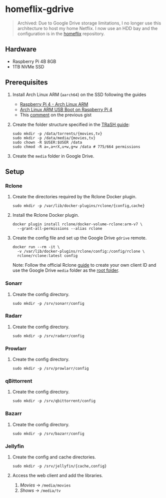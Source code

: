 # homeflix-gdrive

> Archived: Due to Google Drive storage limitations, I no longer use this
> architecture to host my home Netflix. I now use an HDD bay and the
> configuration is in the [homeflix](https://github.com/gontzalm/homeflix)
> repository.

## Hardware

- Raspberry Pi 4B 8GB
- 1TB NVMe SSD

## Prerequisites

1. Install Arch Linux ARM (`aarch64`) on the SSD following the guides

   - [Raspberry Pi 4 - Arch Linux ARM](https://archlinuxarm.org/platforms/armv8/broadcom/raspberry-pi-4)
   - [Arch Linux ARM USB Boot on Raspberry Pi 4](https://gist.github.com/yogaxpto/9495fb9f76a6321aa483e0f73d4ffaf2)
   - This [comment](https://gist.github.com/yogaxpto/9495fb9f76a6321aa483e0f73d4ffaf2?permalink_comment_id=4206041#gistcomment-4206041) on the previous gist

1. Create the folder structure specified in the
   [TRaSH guide](https://trash-guides.info/Hardlinks/How-to-setup-for/Docker/):

   ```shell
   sudo mkdir -p /data/torrents/{movies,tv}
   sudo mkdir -p /data/media/{movies,tv}
   sudo chown -R $USER:$USER /data
   sudo chmod -R a=,a+rX,u+w,g+w /data # 775/664 permissions
   ```

1. Create the `media` folder in Google Drive.

## Setup

### Rclone

1. Create the directories required by the Rclone Docker plugin.

   ```shell
   sudo mkdir -p /var/lib/docker-plugins/rclone/{config,cache}
   ```

1. Install the Rclone Docker plugin.

   ```shell
   docker plugin install rclone/docker-volume-rclone:arm-v7 \
     --grant-all-permissions --alias rclone
   ```

1. Create the config file and set up the Google Drive `gdrive` remote.

   ```shell
   docker run --rm -it \
     -v /var/lib/docker-plugins/rclone/config:/config/rclone \
     rclone/rclone:latest config
   ```

   Note: Follow the official Rclone
   [guide](https://rclone.org/drive/#making-your-own-client-id) to create your
   own client ID and use the Google Drive `media` folder as the
   [root folder](https://rclone.org/drive/#making-your-own-client-id).

### Sonarr

1. Create the config directory.
   ```shell
   sudo mkdir -p /srv/sonarr/config
   ```

### Radarr

1. Create the config directory.
   ```shell
   sudo mkdir -p /srv/radarr/config
   ```

### Prowlarr

1. Create the config directory.

   ```shell
   sudo mkdir -p /srv/prowlarr/config
   ```

### qBittorrent

1. Create the config directory.

   ```shell
   sudo mkdir -p /srv/qbittorrent/config

   ```

### Bazarr

1. Create the config directory.

   ```shell
   sudo mkdir -p /srv/bazarr/config
   ```

### Jellyfin

1. Create the config and cache directories.

   ```shell
   sudo mkdir -p /srv/jellyfin/{cache,config}
   ```

1. Access the web client and add the libraries.
   1. _Movies_ -> `/media/movies`
   1. _Shows_ -> `/media/tv`
